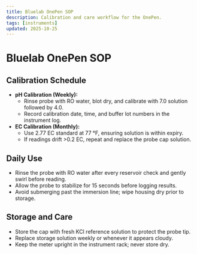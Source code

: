 ```yaml
---
title: Bluelab OnePen SOP
description: Calibration and care workflow for the OnePen.
tags: [instruments]
updated: 2025-10-25
---
```


# Bluelab OnePen SOP

## Calibration Schedule

- **pH Calibration (Weekly):**
  - Rinse probe with RO water, blot dry, and calibrate with 7.0 solution followed by 4.0.
  - Record calibration date, time, and buffer lot numbers in the instrument log.
- **EC Calibration (Monthly):**
  - Use 2.77 EC standard at 77 °F, ensuring solution is within expiry.
  - If readings drift >0.2 EC, repeat and replace the probe cap solution.

## Daily Use

- Rinse the probe with RO water after every reservoir check and gently swirl before reading.
- Allow the probe to stabilize for 15 seconds before logging results.
- Avoid submerging past the immersion line; wipe housing dry prior to storage.

## Storage and Care

- Store the cap with fresh KCl reference solution to protect the probe tip.
- Replace storage solution weekly or whenever it appears cloudy.
- Keep the meter upright in the instrument rack; never store dry.
